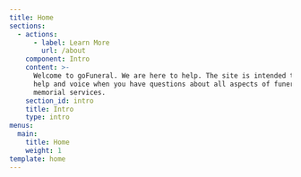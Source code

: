 ```yaml
---
title: Home
sections:
  - actions:
      - label: Learn More
        url: /about
    component: Intro
    content: >-
      Welcome to goFuneral. We are here to help. The site is intended to be a
      help and voice when you have questions about all aspects of funeral and
      memorial services.
    section_id: intro
    title: Intro
    type: intro
menus:
  main:
    title: Home
    weight: 1
template: home
---
```


